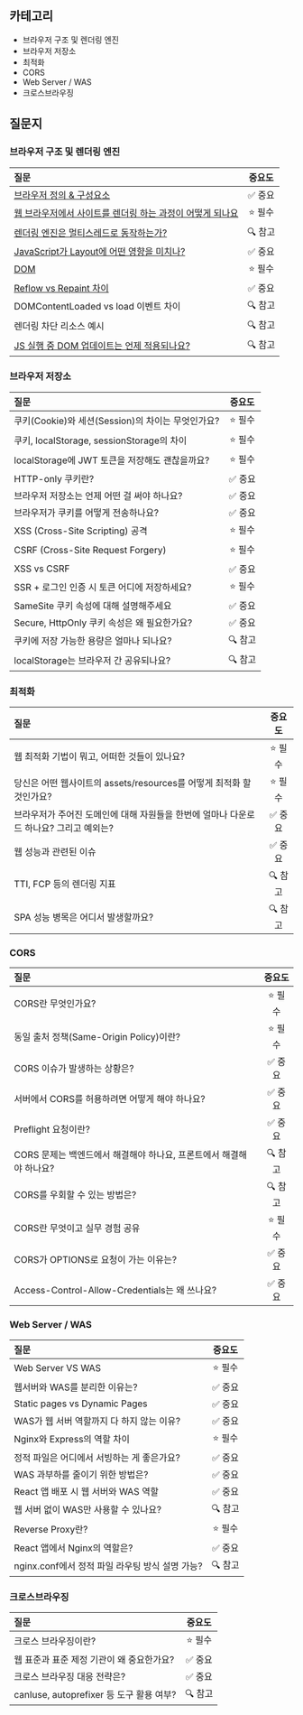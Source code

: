 ## 카테고리

- 브라우저 구조 및 렌더링 엔진
- 브라우저 저장소
- 최적화
- CORS
- Web Server / WAS
- 크로스브라우징

## 질문지

### 브라우저 구조 및 렌더링 엔진

| 질문                                                                                                                                                                                                                                                                                                                                                                                      |  중요도  |
| :---------------------------------------------------------------------------------------------------------------------------------------------------------------------------------------------------------------------------------------------------------------------------------------------------------------------------------------------------------------------------------------- | :------: |
| [브라우저 정의 & 구성요소](https://github.com/SeoYeonii/frontend-interview/tree/main/browser/browser-rendering#%EB%B8%8C%EB%9D%BC%EC%9A%B0%EC%A0%80-%EC%A0%95%EC%9D%98--%EA%B5%AC%EC%84%B1%EC%9A%94%EC%86%8C)                                                                                                                                                                             | ✅ 중요  |
| [웹 브라우저에서 사이트를 렌더링 하는 과정이 어떻게 되나요](https://github.com/SeoYeonii/frontend-interview/tree/main/browser/browser-rendering#%EC%9B%B9-%EB%B8%8C%EB%9D%BC%EC%9A%B0%EC%A0%B8%EC%97%90%EC%84%9C-%EC%82%AC%EC%9D%B4%ED%8A%B8%EB%A5%BC-%EB%A0%8C%EB%8D%94%EB%A7%81-%ED%95%98%EB%8A%94-%EA%B3%BC%EC%A0%95%EC%9D%B4-%EC%96%B4%EB%96%BB%EA%B2%8C-%EB%90%98%EB%82%98%EC%9A%94) | ⭐️ 필수 |
| [렌더링 엔진은 멀티스레드로 동작하는가?](https://github.com/SeoYeonii/frontend-interview/tree/main/browser/browser-rendering#%EB%A0%8C%EB%8D%94%EB%A7%81-%EC%97%94%EC%A7%84%EC%9D%80-%EB%A9%80%ED%8B%B0%EC%8A%A4%EB%A0%88%EB%93%9C%EB%A1%9C-%EB%8F%99%EC%9E%91%ED%95%98%EB%8A%94%EA%B0%80)                                                                                                | 🔍 참고  |
| [JavaScript가 Layout에 어떤 영향을 미치나?](https://github.com/SeoYeonii/frontend-interview/tree/main/browser/browser-rendering#javascript%EA%B0%80-layout%EC%97%90-%EC%96%B4%EB%96%A4-%EC%98%81%ED%96%A5%EC%9D%84-%EB%AF%B8%EC%B9%98%EB%82%98)                                                                                                                                           | ✅ 중요  |
| [DOM](https://github.com/SeoYeonii/frontend-interview/tree/main/browser/browser-rendering#dom)                                                                                                                                                                                                                                                                                            | ⭐️ 필수 |
| [Reflow vs Repaint 차이](https://github.com/SeoYeonii/frontend-interview/tree/main/browser/browser-rendering#reflow-vs-repaint-%EC%B0%A8%EC%9D%B4)                                                                                                                                                                                                                                        | ✅ 중요  |
| DOMContentLoaded vs load 이벤트 차이                                                                                                                                                                                                                                                                                                                                                      | 🔍 참고  |
| 렌더링 차단 리소스 예시                                                                                                                                                                                                                                                                                                                                                                   | 🔍 참고  |
| [JS 실행 중 DOM 업데이트는 언제 적용되나요?](https://github.com/SeoYeonii/frontend-interview/tree/main/browser/browser-rendering#js-%EC%8B%A4%ED%96%89-%EC%A4%91-dom-%EC%97%85%EB%8D%B0%EC%9D%B4%ED%8A%B8%EB%8A%94-%EC%96%B8%EC%A0%9C-%EC%A0%81%EC%9A%A9%EB%90%98%EB%82%98%EC%9A%94)                                                                                                      | 🔍 참고  |

### 브라우저 저장소

| 질문                                              |  중요도  |
| :------------------------------------------------ | :------: |
| 쿠키(Cookie)와 세션(Session)의 차이는 무엇인가요? | ⭐️ 필수 |
| 쿠키, localStorage, sessionStorage의 차이         | ⭐️ 필수 |
| localStorage에 JWT 토큰을 저장해도 괜찮을까요?    | ⭐️ 필수 |
| HTTP-only 쿠키란?                                 | ✅ 중요  |
| 브라우저 저장소는 언제 어떤 걸 써야 하나요?       | ✅ 중요  |
| 브라우저가 쿠키를 어떻게 전송하나요?              | ✅ 중요  |
| XSS (Cross-Site Scripting) 공격                   | ⭐️ 필수 |
| CSRF (Cross-Site Request Forgery)                 | ⭐️ 필수 |
| XSS vs CSRF                                       | ✅ 중요  |
| SSR + 로그인 인증 시 토큰 어디에 저장하세요?      | ⭐️ 필수 |
| SameSite 쿠키 속성에 대해 설명해주세요            | ✅ 중요  |
| Secure, HttpOnly 쿠키 속성은 왜 필요한가요?       | ✅ 중요  |
| 쿠키에 저장 가능한 용량은 얼마나 되나요?          | 🔍 참고  |
| localStorage는 브라우저 간 공유되나요?            | 🔍 참고  |

### 최적화

| 질문                                                                                   |  중요도  |
| :------------------------------------------------------------------------------------- | :------: |
| 웹 최적화 기법이 뭐고, 어떠한 것들이 있나요?                                           | ⭐️ 필수 |
| 당신은 어떤 웹사이트의 assets/resources를 어떻게 최적화 할것인가요?                    | ⭐️ 필수 |
| 브라우저가 주어진 도메인에 대해 자원들을 한번에 얼마나 다운로드 하나요? 그리고 예외는? | ✅ 중요  |
| 웹 성능과 관련된 이슈                                                                  | ✅ 중요  |
| TTI, FCP 등의 렌더링 지표                                                              | 🔍 참고  |
| SPA 성능 병목은 어디서 발생할까요?                                                     | 🔍 참고  |

### CORS

| 질문                                                                |  중요도  |
| :------------------------------------------------------------------ | :------: |
| CORS란 무엇인가요?                                                  | ⭐️ 필수 |
| 동일 출처 정책(Same-Origin Policy)이란?                             | ⭐️ 필수 |
| CORS 이슈가 발생하는 상황은?                                        | ✅ 중요  |
| 서버에서 CORS를 허용하려면 어떻게 해야 하나요?                      | ✅ 중요  |
| Preflight 요청이란?                                                 | ✅ 중요  |
| CORS 문제는 백엔드에서 해결해야 하나요, 프론트에서 해결해야 하나요? | 🔍 참고  |
| CORS를 우회할 수 있는 방법은?                                       | 🔍 참고  |
| CORS란 무엇이고 실무 경험 공유                                      | ⭐️ 필수 |
| CORS가 OPTIONS로 요청이 가는 이유는?                                | ✅ 중요  |
| Access-Control-Allow-Credentials는 왜 쓰나요?                       | ✅ 중요  |

### Web Server / WAS

| 질문                                            |  중요도  |
| :---------------------------------------------- | :------: |
| Web Server VS WAS                               | ⭐️ 필수 |
| 웹서버와 WAS를 분리한 이유는?                   | ✅ 중요  |
| Static pages vs Dynamic Pages                   | ✅ 중요  |
| WAS가 웹 서버 역할까지 다 하지 않는 이유?       | ✅ 중요  |
| Nginx와 Express의 역할 차이                     | ⭐️ 필수 |
| 정적 파일은 어디에서 서빙하는 게 좋은가요?      | ✅ 중요  |
| WAS 과부하를 줄이기 위한 방법은?                | ✅ 중요  |
| React 앱 배포 시 웹 서버와 WAS 역할             | ✅ 중요  |
| 웹 서버 없이 WAS만 사용할 수 있나요?            | 🔍 참고  |
| Reverse Proxy란?                                | ⭐️ 필수 |
| React 앱에서 Nginx의 역할은?                    | ✅ 중요  |
| nginx.conf에서 정적 파일 라우팅 방식 설명 가능? | 🔍 참고  |

### 크로스브라우징

| 질문                                      |  중요도  |
| :---------------------------------------- | :------: |
| 크로스 브라우징이란?                      | ⭐️ 필수 |
| 웹 표준과 표준 제정 기관이 왜 중요한가요? | ✅ 중요  |
| 크로스 브라우징 대응 전략은?              | ✅ 중요  |
| canIuse, autoprefixer 등 도구 활용 여부?  | 🔍 참고  |
